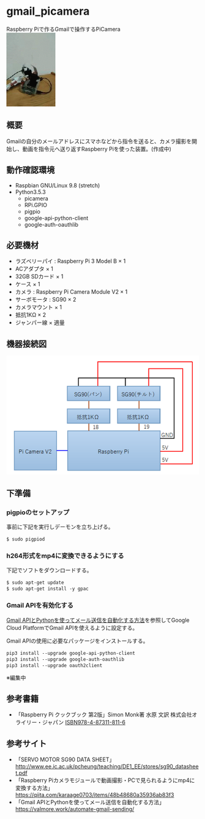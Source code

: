 # gmail_picamera
Raspberry Piで作るGmailで操作するPiCamera<br>
![動作例](https://github.com/y-tetsu/gmail_picamera/blob/master/image/circle2.gif)

## 概要
Gmailの自分のメールアドレスにスマホなどから指令を送ると、カメラ撮影を開始し、動画を指令元へ送り返すRaspberry Piを使った装置。(作成中)

## 動作確認環境
- Raspbian GNU/Linux 9.8 (stretch)
- Python3.5.3
    - picamera
    - RPi.GPIO
    - pigpio
    - google-api-python-client
    - google-auth-oauthlib

## 必要機材
- ラズベリーパイ : Raspberry Pi 3 Model B    × 1
- ACアダプタ                                 × 1
- 32GB SDカード                              × 1
- ケース                                     × 1
- カメラ : Raspberry Pi Camera Module V2     × 1
- サーボモータ : SG90                        × 2
- カメラマウント                             × 1
- 抵抗1KΩ                                   × 2
- ジャンパー線                               × 適量

## 機器接続図
![接続図](https://github.com/y-tetsu/gmail_picamera/blob/master/image/connection.png)

## 下準備
### pigpioのセットアップ
事前に下記を実行しデーモンを立ち上げる。<br>
```
$ sudo pigpiod
```

### h264形式をmp4に変換できるようにする
下記でソフトをダウンロードする。<br>
```
$ sudo apt-get update
$ sudo apt-get install -y gpac
```

### Gmail APIを有効化する
[Gmail APIとPythonを使ってメール送信を自動化する方法](https://valmore.work/automate-gmail-sending/)を参照してGoogle Cloud PlatformでGmail APIを使えるように設定する。<br>

Gmail APIの使用に必要なパッケージをインストールする。<br>
```
pip3 install --upgrade google-api-python-client
pip3 install --upgrade google-auth-oauthlib
pip3 install --upgrade oauth2client
```

※編集中

## 参考書籍
- 「Raspberry Pi クックブック 第2版」Simon Monk著 水原 文訳 株式会社オライリー・ジャパン [ISBN978-4-87311-811-6](https://www.oreilly.co.jp/books/9784873118116/)

## 参考サイト
- 「SERVO MOTOR SG90 DATA SHEET」http://www.ee.ic.ac.uk/pcheung/teaching/DE1_EE/stores/sg90_datasheet.pdf
- 「Raspberry Piカメラモジュールで動画撮影・PCで見られるようにmp4に変換する方法」https://qiita.com/karaage0703/items/48b48680a35936ab83f3
- 「Gmail APIとPythonを使ってメール送信を自動化する方法」https://valmore.work/automate-gmail-sending/
